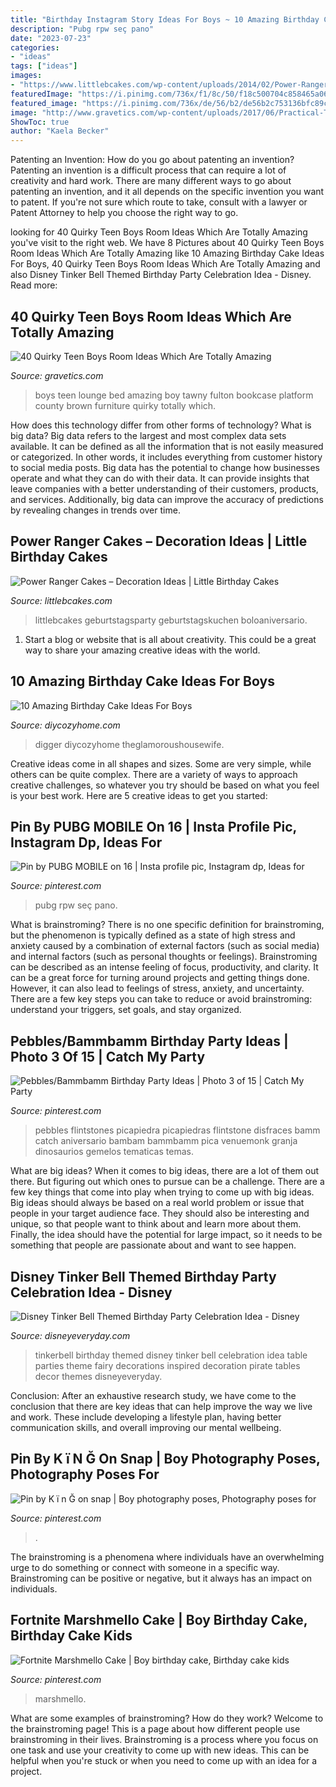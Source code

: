 ```yaml
---
title: "Birthday Instagram Story Ideas For Boys ~ 10 Amazing Birthday Cake Ideas For Boys"
description: "Pubg rpw seç pano"
date: "2023-07-23"
categories:
- "ideas"
tags: ["ideas"]
images:
- "https://www.littlebcakes.com/wp-content/uploads/2014/02/Power-Rangers-Cakes.jpg"
featuredImage: "https://i.pinimg.com/736x/f1/8c/50/f18c500704c858465a0611a25e3efb39--twins.jpg"
featured_image: "https://i.pinimg.com/736x/de/56/b2/de56b2c753136bfc89cfb86159c4cc6a.jpg"
image: "http://www.gravetics.com/wp-content/uploads/2017/06/Practical-Teen-Boys-Room-Decor.jpg"
ShowToc: true
author: "Kaela Becker"
---
```



Patenting an Invention: How do you go about patenting an invention?
Patenting an invention is a difficult process that can require a lot of creativity and hard work. There are many different ways to go about patenting an invention, and it all depends on the specific invention you want to patent. If you're not sure which route to take, consult with a lawyer or Patent Attorney to help you choose the right way to go.

	

		
looking for 40 Quirky Teen Boys Room Ideas Which Are Totally Amazing you've visit to the right web. We have 8 Pictures about 40 Quirky Teen Boys Room Ideas Which Are Totally Amazing like 10 Amazing Birthday Cake Ideas For Boys, 40 Quirky Teen Boys Room Ideas Which Are Totally Amazing and also Disney Tinker Bell Themed Birthday Party Celebration Idea - Disney. Read more:
		
    
## 40 Quirky Teen Boys Room Ideas Which Are Totally Amazing

<img loading=lazy src="http://www.gravetics.com/wp-content/uploads/2017/06/Practical-Teen-Boys-Room-Decor.jpg" onerror="this.onerror=null;this.src='https://tse1.mm.bing.net/th?id=OIP.PqUIipkgp13nkuYnhjLTigHaFz&amp;pid=15.1';" alt="40 Quirky Teen Boys Room Ideas Which Are Totally Amazing">

_Source: gravetics.com_

>boys teen lounge bed amazing boy tawny fulton bookcase platform county brown furniture quirky totally which. 

	

How does this technology differ from other forms of technology?
What is big data? Big data refers to the largest and most complex data sets available. It can be defined as all the information that is not easily measured or categorized. In other words, it includes everything from customer history to social media posts.
Big data has the potential to change how businesses operate and what they can do with their data. It can provide insights that leave companies with a better understanding of their customers, products, and services. Additionally, big data can improve the accuracy of predictions by revealing changes in trends over time.

    
## Power Ranger Cakes – Decoration Ideas | Little Birthday Cakes

<img loading=lazy src="https://www.littlebcakes.com/wp-content/uploads/2014/02/Power-Rangers-Cakes.jpg" onerror="this.onerror=null;this.src='https://tse1.mm.bing.net/th?id=OIP.6KFUYv1AOISDXufYs64FwwHaJP&amp;pid=15.1';" alt="Power Ranger Cakes – Decoration Ideas | Little Birthday Cakes">

_Source: littlebcakes.com_

>littlebcakes geburtstagsparty geburtstagskuchen boloaniversario. 

	

1. Start a blog or website that is all about creativity. This could be a great way to share your amazing creative ideas with the world.

    
## 10 Amazing Birthday Cake Ideas For Boys

<img loading=lazy src="https://diycozyhome.com/wp-content/uploads/2013/03/yummy-cake-7.jpg" onerror="this.onerror=null;this.src='https://tse3.mm.bing.net/th?id=OIP.7FmrkIsxwAOiFKu4Q59NFQHaH4&amp;pid=15.1';" alt="10 Amazing Birthday Cake Ideas For Boys">

_Source: diycozyhome.com_

>digger diycozyhome theglamoroushousewife. 

	

Creative ideas come in all shapes and sizes. Some are very simple, while others can be quite complex. There are a variety of ways to approach creative challenges, so whatever you try should be based on what you feel is your best work. Here are 5 creative ideas to get you started: 

    
## Pin By PUBG MOBILE On 16 | Insta Profile Pic, Instagram Dp, Ideas For

<img loading=lazy src="https://i.pinimg.com/736x/74/18/f5/7418f5dc12e39511e8d9766fd8e527db.jpg" onerror="this.onerror=null;this.src='https://tse3.mm.bing.net/th?id=OIP.aCH97xmcDFqLevbMI5D-PAHaJ3&amp;pid=15.1';" alt="Pin by PUBG MOBILE on 16 | Insta profile pic, Instagram dp, Ideas for">

_Source: pinterest.com_

>pubg rpw seç pano. 

	

What is brainstroming?
There is no one specific definition for brainstroming, but the phenomenon is typically defined as a state of high stress and anxiety caused by a combination of external factors (such as social media) and internal factors (such as personal thoughts or feelings). Brainstroming can be described as an intense feeling of focus, productivity, and clarity. It can be a great force for turning around projects and getting things done. However, it can also lead to feelings of stress, anxiety, and uncertainty. There are a few key steps you can take to reduce or avoid brainstroming: understand your triggers, set goals, and stay organized.

    
## Pebbles/Bammbamm Birthday Party Ideas | Photo 3 Of 15 | Catch My Party

<img loading=lazy src="https://i.pinimg.com/736x/f1/8c/50/f18c500704c858465a0611a25e3efb39--twins.jpg" onerror="this.onerror=null;this.src='https://tse3.mm.bing.net/th?id=OIP.85lUPwwboTnWUYBFhaIGywHaJ3&amp;pid=15.1';" alt="Pebbles/Bammbamm Birthday Party Ideas | Photo 3 of 15 | Catch My Party">

_Source: pinterest.com_

>pebbles flintstones picapiedra picapiedras flintstone disfraces bamm catch aniversario bambam bammbamm pica venuemonk granja dinosaurios gemelos tematicas temas. 

	

What are big ideas?
When it comes to big ideas, there are a lot of them out there. But figuring out which ones to pursue can be a challenge. There are a few key things that come into play when trying to come up with big ideas. 
Big ideas should always be based on a real world problem or issue that people in your target audience face. They should also be interesting and unique, so that people want to think about and learn more about them. Finally, the idea should have the potential for large impact, so it needs to be something that people are passionate about and want to see happen.

    
## Disney Tinker Bell Themed Birthday Party Celebration Idea - Disney

<img loading=lazy src="https://www.disneyeveryday.com/wp-content/uploads/2011/11/Tinkerbell-Birthday-Party-Table-Idea.jpg" onerror="this.onerror=null;this.src='https://tse1.mm.bing.net/th?id=OIP.YGV05-HCmlHbDxThfXhSswHaJ4&amp;pid=15.1';" alt="Disney Tinker Bell Themed Birthday Party Celebration Idea - Disney">

_Source: disneyeveryday.com_

>tinkerbell birthday themed disney tinker bell celebration idea table parties theme fairy decorations inspired decoration pirate tables decor themes disneyeveryday. 

	

Conclusion:
After an exhaustive research study, we have come to the conclusion that there are key ideas that can help improve the way we live and work. These include developing a lifestyle plan, having better communication skills, and overall improving our mental wellbeing.

    
## Pin By K ï N Ğ On Snap | Boy Photography Poses, Photography Poses For

<img loading=lazy src="https://i.pinimg.com/736x/7d/be/e6/7dbee6bc05684f1c14b19f4ff47ed88a.jpg" onerror="this.onerror=null;this.src='https://tse1.mm.bing.net/th?id=OIP.5iACuP7_1vCpacl_7-bUSAHaNK&amp;pid=15.1';" alt="Pin by K ï n Ğ on snap | Boy photography poses, Photography poses for">

_Source: pinterest.com_

>. 

	

The brainstroming is a phenomena where individuals have an overwhelming urge to do something or connect with someone in a specific way. Brainstroming can be positive or negative, but it always has an impact on individuals.

    
## Fortnite Marshmello Cake | Boy Birthday Cake, Birthday Cake Kids

<img loading=lazy src="https://i.pinimg.com/736x/de/56/b2/de56b2c753136bfc89cfb86159c4cc6a.jpg" onerror="this.onerror=null;this.src='https://tse2.mm.bing.net/th?id=OIP.H8VQGi_NQAr9dxa8-MY-NQHaJQ&amp;pid=15.1';" alt="Fortnite Marshmello Cake | Boy birthday cake, Birthday cake kids">

_Source: pinterest.com_

>marshmello. 

	

What are some examples of brainstroming? How do they work?
Welcome to the brainstroming page! This is a page about how different people use brainstroming in their lives. Brainstroming is a process where you focus on one task and use your creativity to come up with new ideas. This can be helpful when you're stuck or when you need to come up with an idea for a project.

